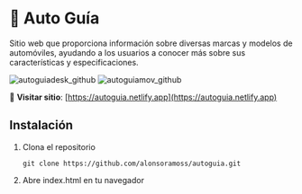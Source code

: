 # 🚗 Auto Guía  
Sitio web que proporciona información sobre diversas marcas y modelos de automóviles, ayudando a los usuarios a conocer más sobre sus características y especificaciones.

![autoguiadesk_github](https://github.com/user-attachments/assets/ef59b8a0-0764-4a3a-b2a1-865f957d1fba)
![autoguiamov_github](https://github.com/user-attachments/assets/5bc11700-f6a8-4c76-966a-fa10d81a3f6c)

🔗 **Visitar sitio**: [https://autoguia.netlify.app](https://autoguia.netlify.app)  

## Instalación

1. Clona el repositorio

       git clone https://github.com/alonsoramoss/autoguia.git
   
2. Abre index.html en tu navegador
